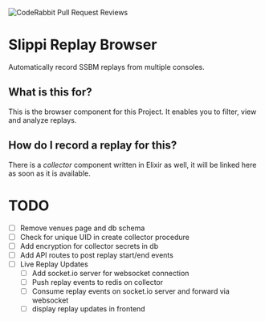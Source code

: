 ![CodeRabbit Pull Request Reviews](https://img.shields.io/coderabbit/prs/github/andreasrossa/replay-browser?utm_source=oss&utm_medium=github&utm_campaign=andreasrossa%2Freplay-browser&labelColor=171717&color=FF570A&link=https%3A%2F%2Fcoderabbit.ai&label=CodeRabbit+Reviews)

# Slippi Replay Browser

Automatically record SSBM replays from multiple consoles.

## What is this for?

This is the browser component for this Project.
It enables you to filter, view and analyze replays.

## How do I record a replay for this?

There is a _collector_ component written in Elixir as well, it will be linked here as soon as it is available.

# TODO

- [ ] Remove venues page and db schema
- [ ] Check for unique UID in create collector procedure
- [ ] Add encryption for collector secrets in db
- [ ] Add API routes to post replay start/end events
- [ ] Live Replay Updates
  - [ ] Add socket.io server for websocket connection
  - [ ] Push replay events to redis on collector
  - [ ] Consume replay events on socket.io server and forward via websocket
  - [ ] display replay updates in frontend
